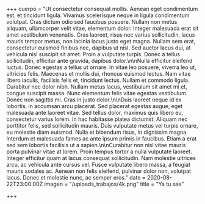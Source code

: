 +++
cuerpo = "Ut consectetur consequat mollis. Aenean eget condimentum est, et tincidunt ligula. Vivamus scelerisque neque in ligula condimentum volutpat. Cras dictum odio sed faucibus posuere. Nullam non metus aliquam, ullamcorper velit vitae, elementum dolor. Integer malesuada erat sit amet vestibulum venenatis. Cras laoreet, risus nec varius sollicitudin, lacus mauris tempor metus, non lacinia lacus justo eget magna. Nullam sem erat, consectetur euismod finibus nec, dapibus ut nisl. Sed auctor lacus dui, at vehicula nisl suscipit sit amet. Proin a vulputate turpis. Donec a tellus sollicitudin, efficitur ante gravida, dapibus dolor.\n\nNulla efficitur eleifend luctus. Donec egestas a tellus ut ornare. In vitae leo posuere, viverra leo ut, ultricies felis. Maecenas et mollis dui, rhoncus euismod lectus. Nam vitae libero iaculis, facilisis felis et, tincidunt lectus. Nullam et commodo ligula. Curabitur nec dolor nibh. Nullam metus lacus, vestibulum sit amet mi et, congue suscipit massa. Nunc elementum felis vitae egestas vestibulum. Donec non sagittis mi. Cras in justo dolor.\n\nDuis laoreet neque id ex lobortis, in accumsan arcu placerat. Sed placerat egestas augue, eget malesuada ante laoreet vitae. Sed tellus dolor, maximus quis libero eu, consectetur varius lorem. In hac habitasse platea dictumst. Aliquam nec porttitor felis, sed sollicitudin mauris. Duis vulputate metus vel turpis ornare, eu molestie diam euismod. Nulla et bibendum risus, in dignissim magna. Interdum et malesuada fames ac ante ipsum primis in faucibus. Etiam a erat sed sem lobortis facilisis ut a sapien.\n\nCurabitur non nisl vitae mauris porta pulvinar vitae at lorem. Proin tempus tortor a nulla vulputate laoreet. Integer efficitur quam at lacus consequat sollicitudin. Nam molestie ultrices arcu, ac vehicula ante cursus vel. Fusce vulputate libero massa, a feugiat mauris sodales ac. Aenean non felis eleifend, pulvinar dolor non, volutpat lacus. Donec et molestie nunc, ac semper eros."
date = 2020-08-22T23:00:00Z
imagen = "/uploads_trabajos/4k.png"
title = "Ya tu sae"

+++
